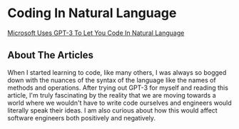 # Coding In Natural Language

[Microsoft Uses GPT-3 To Let You Code In Natural Language](https://techcrunch.com/2021/05/25/microsoft-uses-gpt-3-to-let-you-code-in-natural-language/)

## About The Articles

When I started learning to code, like many others, I was always so bogged down with the nuances of the syntax of the language like the names of methods and operations. After trying out GPT-3 for myself and reading this article, I'm truly fascinating by the reality that we are moving towards a world where we wouldn't have to write code ourselves and engineers would literally speak their ideas. I am also curious about how this would affect software engineers both positively and negatively.
